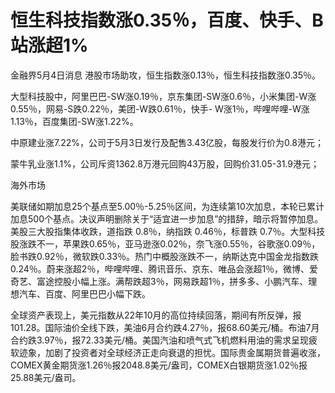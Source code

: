 # 恒生科技指数涨0.35％，百度、快手、B站涨超1%

金融界5月4日消息 港股市场助攻，恒生指数涨0.13％，恒生科技指数涨0.35％。

大型科技股中，阿里巴巴-SW涨0.19％，京东集团-SW涨0.6％，小米集团-W涨0.55％，网易-S跌0.22％，美团-W跌0.61％，快手-
W涨1％，哔哩哔哩-W涨1.13％，百度集团-SW涨1.22%。

中原建业涨7.22%，公司于5月3日发行及配售3.43亿股，每股发行价为0.8港元；

蒙牛乳业涨1.1%，公司斥资1362.8万港元回购43万股，回购价31.05-31.9港元；

海外市场

美联储如期加息25个基点至5.00％-5.25％区间，为连续第10次加息，本轮已累计加息500个基点。决议声明删除关于“适宜进一步加息”的措辞，暗示将暂停加息。美股三大股指集体收跌，道指跌
0.8％，纳指跌 0.46％，标普跌
0.7％。大型科技股涨跌不一，苹果跌0.65％，亚马逊涨0.02％，奈飞涨0.55％，谷歌涨0.09％，脸书跌0.92％，微软跌0.33％。热门中概股涨跌不一，纳斯达克中国金龙指数跌0.24％。蔚来涨超2％，哔哩哔哩、腾讯音乐、京东、唯品会涨超1％，微博、爱奇艺、富途控股小幅上涨。满帮跌超3％，网易跌超1％，拼多多、小鹏汽车、理想汽车、百度、阿里巴巴小幅下跌。

全球资产表现上，美元指数从22年10月的高位持续回落，期间有所反弹，报101.28。国际油价全线下跌，美油6月合约跌4.27％，报68.60美元/桶。布油7月合约跌3.97％，报72.33美元/桶。美国汽油和喷气式飞机燃料用油的需求呈现疲软迹象，加剧了投资者对全球经济正走向衰退的担忧。国际贵金属期货普遍收涨，COMEX黄金期货涨1.26％报2048.8美元/盎司，COMEX白银期货涨1.02％报25.88美元/盎司。

